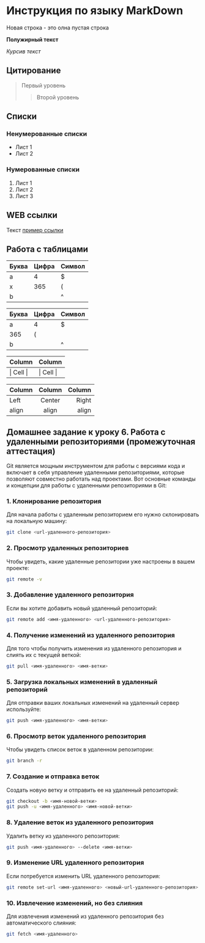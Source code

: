 # Инструкция по языку MarkDown

Новая строка - это олна пустая строка

**Полужирный текст**

*Курсив текст*

## Цитирование
> Первый уровень
>> Второй уровень

## Списки
### Ненумерованные списки
* Лист 1
* Лист 2
### Нумерованные списки
1. Лист 1
2. Лист 2
3. Лист 3

## WEB ссылки
Текст [пример ссылки](http.example.com "Всплывающая подсказка")

## Работа с таблицами

Буква | Цифра | Символ
------ | ------|----------
a      | 4     | $
x      | 365    | (
b      |       | ^  

Буква|Цифра|Символ
---|---|---
a|4|$
 |365|(
b| |^  

Column | Column
------ | ------
\| Cell \|| \| Cell \|  


Column | Column | Column
:----- | :----: | -----:
Left   | Center | Right
align  | align  | align

## Домашнее задание к уроку 6. Работа с удаленными репозиториями (промежуточная аттестация)
Git является мощным инструментом для работы с версиями кода и включает в себя управление удаленными репозиториями, которые позволяют совместно работать над проектами. Вот основные команды и концепции для работы с удаленными репозиториями в Git:

### 1. Клонирование репозитория
Для начала работы с удаленным репозиторием его нужно склонировать на локальную машину:
```sh
git clone <url-удаленного-репозитория>
```

### 2. Просмотр удаленных репозиториев
Чтобы увидеть, какие удаленные репозитории уже настроены в вашем проекте:
```sh
git remote -v
```

### 3. Добавление удаленного репозитория
Если вы хотите добавить новый удаленный репозиторий:
```sh
git remote add <имя-удаленного> <url-удаленного-репозитория>
```

### 4. Получение изменений из удаленного репозитория
Для того чтобы получить изменения из удаленного репозитория и слиять их с текущей веткой:
```sh
git pull <имя-удаленного> <имя-ветки>
```

### 5. Загрузка локальных изменений в удаленный репозиторий
Для отправки ваших локальных изменений на удаленный сервер используйте:
```sh
git push <имя-удаленного> <имя-ветки>
```

### 6. Просмотр веток удаленного репозитория
Чтобы увидеть список веток в удаленном репозитории:
```sh
git branch -r
```

### 7. Создание и отправка веток
Создать новую ветку и отправить ее на удаленный репозиторий:
```sh
git checkout -b <имя-новой-ветки>
git push -u <имя-удаленного> <имя-новой-ветки>
```

### 8. Удаление веток из удаленного репозитория
Удалить ветку из удаленного репозитория:
```sh
git push <имя-удаленного> --delete <имя-ветки>
```

### 9. Изменение URL удаленного репозитория
Если потребуется изменить URL удаленного репозитория:
```sh
git remote set-url <имя-удаленного> <новый-url-удаленного-репозитория>
```

### 10. Извлечение изменений, но без слияния
Для извлечения изменений из удаленного репозитория без автоматического слияния:
```sh
git fetch <имя-удаленного>
```
